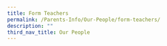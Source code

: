 ```yaml
---
title: Form Teachers
permalink: /Parents-Info/Our-People/form-teachers/
description: ""
third_nav_title: Our People
---
```


